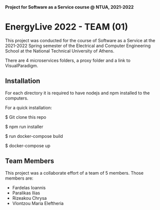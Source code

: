**Project for Software as a Service course @ NTUA, 2021-2022**

# EnergyLive 2022 - TEAM (01)

This project was conducted for the course of Software as a Service at the 2021-2022 Spring semester of the Electrical and Computer Engineering School at the National Technical University of Athens.

There are 4 microservices folders, a proxy folder and a link to VisualParadigm.

## Installation

For each directory it is required to have nodejs and npm installed to the computers.

For a quick installation:

$ Git clone this repo

$ npm run installer

$ run docker-compose build

$ docker-compose up

## Team Members

This project was a collaborate effort of a team of 5 members. Those members are:

- Fardelas Ioannis
- Paralikas Ilias
- Rizeakou Chrysa
- Vlontzou Maria Eleftheria
  








 

